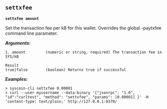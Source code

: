## **`settxfee`**

**`settxfee amount`**

Set the transaction fee per kB for this wallet. Overrides the global -paytxfee command line parameter.

***Arguments:***

```
1. amount         (numeric or string, required) The transaction fee in SYS/kB

Result
true|false        (boolean) Returns true if successful

```



***Examples:***

```
> syscoin-cli settxfee 0.00001
> curl --user myusername --data-binary '{"jsonrpc": "1.0", "id":"curltest", "method": "settxfee", "params": [0.00001] }' -H 'content-type: text/plain;' http://127.0.0.1:8370/
```
